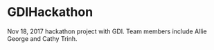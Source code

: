 # GDIHackathon
Nov 18, 2017 hackathon project with GDI. Team members include Allie George and Cathy Trinh. 
